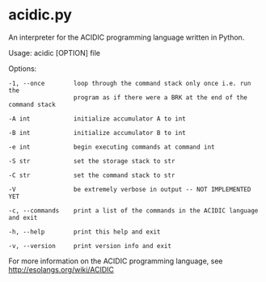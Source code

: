 acidic.py
=========

An interpreter for the ACIDIC programming language written in Python.

Usage: acidic [OPTION] file

Options:

    -1, --once        loop through the command stack only once i.e. run the
                      program as if there were a BRK at the end of the command stack
    
    -A int            initialize accumulator A to int
    
    -B int            initialize accumulator B to int
    
    -e int            begin executing commands at command int
    
    -S str            set the storage stack to str
    
    -C str            set the command stack to str
    
    -V                be extremely verbose in output -- NOT IMPLEMENTED YET
    
    -c, --commands    print a list of the commands in the ACIDIC language and exit
    
    -h, --help        print this help and exit
    
    -v, --version     print version info and exit

For more information on the ACIDIC programming language, see
http://esolangs.org/wiki/ACIDIC
